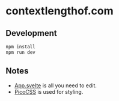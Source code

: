 # contextlengthof.com

## Development

```bash
npm install
npm run dev
```

## Notes

- [App.svelte](https://github.com/fastrepl/contextlengthof/blob/main/src/App.svelte) is all you need to edit.
- [PicoCSS](https://picocss.com/) is used for styling.

